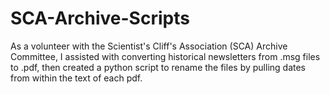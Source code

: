 # SCA-Archive-Scripts
As a volunteer with the Scientist's Cliff's Association (SCA) Archive Committee, I assisted with converting historical newsletters from .msg files to .pdf, then created a python script to rename the files by pulling dates from within the text of each pdf.
